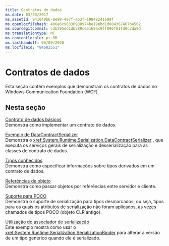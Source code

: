 ```yaml
---
title: Contratos de dados
ms.date: 03/30/2017
ms.assetid: 941049b6-8e98-497f-ab3f-19848241699f
ms.openlocfilehash: 496e6c96330988974be19ebd1d804367467b4562
ms.sourcegitcommit: cdb295dd1db589ce5169ac9ff096f01fd0c2da9d
ms.translationtype: MT
ms.contentlocale: pt-BR
ms.lasthandoff: 06/09/2020
ms.locfileid: "84602551"
---
```

# <a name="data-contracts"></a>Contratos de dados
Esta seção contém exemplos que demonstram os contratos de dados no Windows Communication Foundation (WCF).  
  
## <a name="in-this-section"></a>Nesta seção  
 [Contrato de dados básicos](basic-data-contract.md)  
 Demonstra como implementar um contrato de dados.  
  
 [Exemplo de DataContractSerializer](datacontractserializer-sample.md)  
 Demonstra o <xref:System.Runtime.Serialization.DataContractSerializer> , que executa os serviços gerais de serialização e desserialização para as classes de contrato de dados.  
  
 [Tipos conhecidos](known-types.md)  
 Demonstra como especificar informações sobre tipos derivados em um contrato de dados.  
  
 [Referências de objeto](object-references.md)  
 Demonstra como passar objetos por referências entre servidor e cliente.  
  
 [Suporte para POCO](poco-support.md)  
 Demonstra o suporte de serialização para tipos desmarcados; ou seja, tipos para os quais os atributos de serialização não foram aplicados, às vezes chamados de tipos POCO (objeto CLR antigo).  
  
 [Utilização do associador de serialização](usage-of-serialization-binder.md)  
 Este exemplo mostra como usar o <xref:System.Runtime.Serialization.SerializationBinder> para alterar a versão de um tipo genérico quando ele é serializado.
